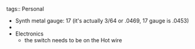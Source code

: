 tags:: Personal

- Synth metal gauge: 17 (it's actually 3/64 or .0469, 17 gauge is .0453)
-
- Electronics
	- the switch needs to be on the Hot wire